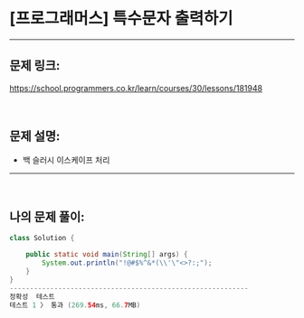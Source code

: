 # [프로그래머스] 특수문자 출력하기

---

## 문제 링크:

https://school.programmers.co.kr/learn/courses/30/lessons/181948

<br>

## 문제 설명:

- 백 슬러시 이스케이프 처리

---

<br>

## 나의 문제 풀이:

```java
class Solution {

    public static void main(String[] args) {
        System.out.println("!@#$%^&*(\\'\"<>?:;");
    }
}
-----------------------------------------------------------
정확성  테스트
테스트 1 〉	통과 (269.54ms, 66.7MB)
```
